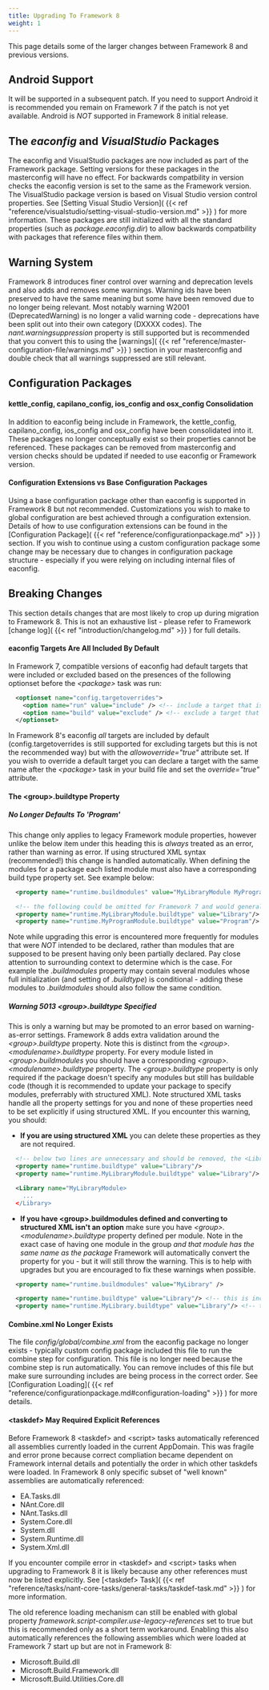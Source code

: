 ```yaml
---
title: Upgrading To Framework 8
weight: 1
---
```


This page details some of the larger changes between Framework 8 and previous versions. 

## Android Support ##

It will be supported in a subsequent patch. If you need to support Android it is recommended you remain on Framework 7 if the patch is not yet available. Android is *NOT* supported in Framework 8 initial release.

## The *eaconfig* and *VisualStudio* Packages ##

The eaconfig and VisualStudio packages are now included as part of the Framework package. Setting versions for these packages in the masterconfig will have no effect. For backwards compatbility in version checks the eaconfig version is set to the same as the Framework version. The VisualStudio package version is based on Visual Studio version control properties. See [Setting Visual Studio Version]( {{< ref "reference/visualstudio/setting-visual-studio-version.md" >}} ) for more information. These packages are still initialized with all the standard properties (such as *package.eaconfig.dir*) to allow backwards compatbility with packages that reference files within them.

## Warning System ##

Framework 8 introduces finer control over warning and deprecation levels and also adds and removes some warnings. Warning ids have been preserved to have the same meaning but some have been removed due to no longer being relevant. Most notably warning W2001 (DeprecatedWarning) is no longer a valid warning code - deprecations have been split out into their own category (DXXXX codes). The *nant.warningsuppression* property is still supported but is recommended that you convert this to using the [warnings]( {{< ref "reference/master-configuration-file/warnings.md" >}} ) section in your masterconfig and double check that all warnings suppressed are still relevant.

## Configuration Packages ##

#### kettle_config, capilano_config, ios_config and osx_config Consolidation ####

In addition to eaconfig being include in Framework, the kettle_config, capilano_config, ios_config and osx_config have been consolidated into it. These packages no longer conceptually exist so their properties cannot be referenced. These packages can be removed from masterconfig and version checks should be updated if needed to use eaconfig or Framework version.

#### Configuration Extensions vs Base Configuration Packages ####

Using a base configuration package other than eaconfig is supported in Framework 8 but not recommended. Customizations you wish to make to global configuration are best achieved through a configuration extension. Details of how to use configuration extensions can be found in the [Configuration Package]( {{< ref "reference/configurationpackage.md" >}} ) section. If you wish to continue using a custom configuration package some change may be necessary due to changes in configuration package structure - especially if you were relying on including internal files of eaconfig.

## Breaking Changes ##

This section details changes that are most likely to crop up during migration to Framework 8. This is not an exhaustive list - please refer to Framework [change log]( {{< ref "introduction/changelog.md" >}} ) for full details.

#### eaconfig Targets Are All Included By Default ####

In Framework 7, compatible versions of eaconfig had default targets that were included or excluded based on the presences of the following optionset before the *\<package>* task was run:

```xml
  <optionset name="config.targetoverrides">
    <option name="run" value="include" /> <!-- include a target that is disabled by default -->
    <option name="build" value="exclude" /> <!-- exclude a target that is enabled by default (usually so it can be overridden) -->
  </optionset>
```

In Framework 8's eaconfig *all* targets are included by default (config.targetoverrides is still supported for excluding targets but this is not the recommended way) but with the *allowoverride="true"* attribute set. If you wish to override a default target you can declare a target with the same name after the *\<package>* task in your build file and set the *override="true"* attribute.

#### The \<group>.buildtype Property ####

##### No Longer Defaults To 'Program' #####

This change only applies to legacy Framework module properties, however unlike the below item under this heading this is *always* treated as an error, rather than warning as error. If using structured XML syntax (recommended!) this change is handled automatically. When defining the modules for a package each listed module must also have a corresponding build type property set. See example below:

```xml
  <property name="runtime.buildmodules" value="MyLibraryModule MyProgramModule" />

  <!-- the following could be omitted for Framework 7 and would generally result in correct behaviour, however in Framework 8 it is an error to omit these -->
  <property name="runtime.MyLibraryModule.buildtype" value="Library"/>
  <property name="runtime.MyProgramModule.buildtype" value="Program"/>
```

Note while upgrading this error is encountered more frequently for modules that were *NOT* intended to be declared, rather than modules that are supposed to be present having only been partially declared. Pay close attention to surrounding context to determine which is the case. For example the *.buildmodules* property may contain several modules whose full initialization (and setting of *.buildtype*) is conditional - adding these modules to *.buildmodules*  should also follow the same condition.

##### Warning 5013 \<group>.buildtype Specified #####

This is only a warning but may be promoted to an error based on warning-as-error settings. Framework 8 adds extra validation around the *\<group>.buildtype* property. Note this is distinct from the *\<group>.\<modulename>.buildtype* property. For every module listed in *\<group>.buildmodules* you should have a corresponding *\<group>.\<modulename>.buildtype* property. The *\<group>.buildtype* property is only required if the package doesn't specify any modules but still has buildable code (though it is recommended to update your package to specify modules, preferrably with structured XML). Note structured XML tasks handle all the property settings for you and none of these properties need to be set explicitly if using structured XML. If you encounter this warning, you should:

- **If you are using structured XML** you can delete these properties as they are not required.

```xml
  <!-- below two lines are unnecessary and should be removed, the <Library> task handles this automatically -->
  <property name="runtime.buildtype" value="Library"/>
  <property name="runtime.MyLibraryModule.buildtype" value="Library"/>

  <Library name="MyLibraryModule>
    ...
  </Library>
```

- **If you have \<group>.buildmodules defined and converting to structured XML isn't an option** make sure you have *\<group>.\<modulename>.buildtype* property defined per module. Note in the exact case of having one module in the group *and that module has the same name as the package* Framework will automatically convert the property for you - but it will still throw the warning. This is to help with upgrades but you are encouraged to fix these warnings when possible.

```xml
  <property name="runtime.buildmodules" value="MyLibrary" />

  <property name="runtime.buildtype" value="Library"/> <!-- this is incorrect and should be removed -->
  <property name="runtime.MyLibrary.buildtype" value="Library"/> <!-- this is the correct way to set buildtype when modules are listed if not using structured XML -->
```

#### Combine.xml No Longer Exists ####

The file *config/global/combine.xml* from the eaconfig package no longer exists - typically custom config package included this file to run the combine step for configuration. This file is no longer need because the combine step is run automatically. You can remove includes of this file but make sure surrounding includes are being process in the correct order. See [Configuration Loading]( {{< ref "reference/configurationpackage.md#configuration-loading" >}} ) for more details.

#### \<taskdef> May Required Explicit References ####

Before Framework 8 \<taskdef> and \<script> tasks automatically referenced all assemblies currently loaded in the current AppDomain. This was fragile and error prone because correct compliation became dependent on Framework internal details and potentially the order in which other taskdefs were loaded. In Framework 8 only specific subset of "well known" assemblies are automatically referenced:

- EA.Tasks.dll 
- NAnt.Core.dll
- NAnt.Tasks.dll
- System.Core.dll
- System.dll
- System.Runtime.dll 
- System.Xml.dll

If you encounter compile error in \<taskdef> and \<script> tasks when upgrading to Framework 8 it is likely because any other references must now be listed explicitly. See [\<taskdef> Task]( {{< ref "reference/tasks/nant-core-tasks/general-tasks/taskdef-task.md" >}} ) for more information.

The old reference loading mechanism can still be enabled with global property *framework.script-compiler.use-legacy-references* set to true but this is recommended only as a short term workaround. Enabling this also automatically references the following assemblies which were loaded at Framework 7 start up but are not in Framework 8:

- Microsoft.Build.dll
- Microsoft.Build.Framework.dll
- Microsoft.Build.Utilities.Core.dll